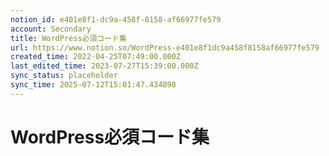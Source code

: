 ```yaml
---
notion_id: e401e8f1-dc9a-458f-8158-af66977fe579
account: Secondary
title: WordPress必須コード集
url: https://www.notion.so/WordPress-e401e8f1dc9a458f8158af66977fe579
created_time: 2022-04-25T07:49:00.000Z
last_edited_time: 2023-07-27T15:39:00.000Z
sync_status: placeholder
sync_time: 2025-07-12T15:01:47.434898
---
```

# WordPress必須コード集
